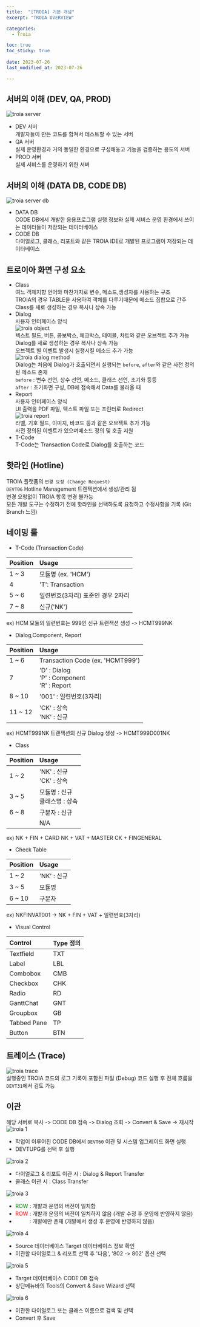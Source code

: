 ```yaml
---
title:  "[TROIA] 기본 개념" 
excerpt: "TROIA OVERVIEW"

categories:
  - Troia

toc: true
toc_sticky: true
 
date: 2023-07-26
last_modified_at: 2023-07-26

---
```

## 서버의 이해 (DEV, QA, PROD)
![troia server](/assets/images/file/troia/troia1.png)
- DEV 서버  
개발자들이 만든 코드를 합쳐서 테스트할 수 있는 서버
- QA 서버  
실제 운영환경과 거의 동일한 환경으로 구성해놓고 기능을 검증하는 용도의 서버
- PROD 서버  
실제 서비스를 운영하기 위한 서버

## 서버의 이해 (DATA DB, CODE DB)
![troia server db](/assets/images/file/troia/troia2.png)
- DATA DB  
CODE DB에서 개발한 응용프로그램 실행 정보와 실제 서비스 운영 환경에서 쓰이는 데이터들이 저장되는 데이터베이스
- CODE DB  
다이얼로그, 클래스, 리포트와 같은 TROIA IDE로 개발된 프로그램이 저장되는 데이터베이스

## 트로이아 화면 구성 요소
- Class  
여느 객체지향 언어와 마찬가지로 변수, 메소드,생성자를 사용하는 구조  
TROIA의 경우 TABLE을 사용하여 객체를 다루기때문에 메소드 집합으로 간주  
Class를 새로 생성하는 경우 복사나 상속 가능
- Dialog  
사용자 인터페이스 양식  
![troia object](/assets/images/file/troia/troia3.png)  
텍스트 필드, 버튼, 콤보박스, 체크박스, 테이블, 차트와 같은 오브젝트 추가 가능  
Dialog를 새로 생성하는 경우 복사나 상속 가능  
오브젝트 별 이벤트 발생시 실행시킬 메소드 추가 가능  
![troia dialog method](/assets/images/file/troia/troia4.png)  
Dialog는 처음에 Dialog가 호출되면서 실행되는 `before`, `after`와 같은 사전 정의된 메소드 존재  
`before` : 변수 선언, 상수 선언, 메소드, 클래스 선언, 초기화 등등  
`after` : 초기화면 구성, DB에 접속해서 Data를 불러올 때
- Report  
사용자 인터페이스 양식  
UI 출력을 PDF 파일, 텍스트 파일 또는 프린터로 Redirect  
![troia report](/assets/images/file/troia/troia5.png)  
라벨, 기호 필드, 이미지, 바코드 등과 같은 오브젝트 추가 가능  
사전 정의된 이벤트가 있으며메소드 정의 및 호출 지원  
- T-Code  
T-Code는 Transaction Code로 Dialog를 호출하는 코드  

## 핫라인 (Hotline)
TROIA 플랫폼의 `변경 요청 (Change Request)`  
`DEVT06` Hotline Management 트랜잭션에서 생성/관리 됨  
변경 요청없이 TROIA 항목 변경 불가능  
모든 개발 도구는 수정하기 전에 핫라인을 선택하도록 요청하고 수정사항을 기록 (Git Branch 느낌)

## 네이밍 룰
- T-Code (Transaction Code)  

| Position | Usage            |
|:---------|:-----------------|
| 1 ~ 3    | 모듈명 (ex. 'HCM')  |
| 4        | 'T': Transaction |
| 5 ~ 6    | 일련번호(3자리) 표준인 경우 2자리 |
| 7 ~ 8    | 신규('NK')         |
ex) HCM 모듈의 일련번호는 999인 신규 트랜잭션 생성 -> HCMT999NK  

- Dialog,Component, Report

| Position | Usage                                             |
|:---------|:--------------------------------------------------|
| 1 ~ 6    | Transaction Code (ex. 'HCMT999')                  |
| 7        | 'D' : Dialog<br/>'P' : Component<br/>'R' : Report |
| 8 ~ 10   | '001' : 일련번호(3자리)                                 |
| 11 ~ 12  | 'CK' : 상속<br/>'NK' : 신규                           |
ex) HCMT999NK 트랜잭션의 신규 Dialog 생성 -> HCMT999D001NK

- Class

| Position | Usage                   |
|:---------|:------------------------|
| 1 ~ 2    | 'NK' : 신규<br/>'CK' : 상속 |
| 3 ~ 5    | 모듈명 : 신규<br/>클래스명 : 상속  |
| 6 ~ 8    | 구분자 : 신규                |
|          | N/A                     |
ex) NK + FIN + CARD
    NK + VAT + MASTER
    CK + FINGENERAL

- Check Table  

| Position | Usage     |
|:---------|:----------|
| 1 ~ 2    | 'NK' : 신규 |
| 3 ~ 5    | 모듈명       |
| 6 ~ 10   | 구분자       |
ex) NKFINVAT001 -> NK + FIN + VAT + 일련번호(3자리)

- Visual Control

| Control     | Type 정의 |
|:------------|:--------|
| Textfield   | TXT     |
| Label       | LBL     |
| Combobox    | CMB     |
| Checkbox    | CHK     |
| Radio       | RD      |
| GanttChat   | GNT     |
| Groupbox    | GB      |
| Tabbed Pane | TP      |
| Button      | BTN     |

## 트레이스 (Trace)
![troia trace](/assets/images/file/troia/troia6.png)  
실행중인 TROIA 코드의 로그 기록이 포함된 파일 (Debug)
코드 실행 후 전체 흐름을 `DEVT31`에서 검토 가능

## 이관
해당 서버로 복사 -> CODE DB 접속 -> Dialog 조회 -> Convert & Save -> 재시작  
![troia 1](/assets/images/file/troia/troia7.png)  
- 작업이 이루어진 CODE DB에서 `DEVT60` 이관 및 시스템 업그레이드 화면 실행
- DEVTUPG를 선택 후 실행  

![troia 2](/assets/images/file/troia/troia8.png)  
- 다이얼로그 & 리포트 이관 시 : Dialog & Report Transfer
- 클래스 이관 시 : Class Transfer

![troia 3](/assets/images/file/troia/troia9.png)  
- <span style="color:green">ROW</span> : 개발과 운영의 버전이 일치함
- <span style="color:red">ROW</span> : 개발과 운영의 버전이 일치하지 않음 (개발 수정 후 운영에 반영하지 않음)
- <span style="color:white">ROW</span> : 개발에만 존재 (개발에서 생성 후 운영에 반영하지 않음)

![troia 4](/assets/images/file/troia/troia10.png)  
- Source 데이터베이스 Target 데이터베이스 정보 확인
- 이관할 다이얼로그 & 리포트 선택 후 '다음', '802 -> 802' 옵션 선택

![troia 5](/assets/images/file/troia/troia11.png)  
- Target 데이터베이스 CODE DB 접속
- 상단메뉴바의 Tools의 Convert & Save Wizard 선택  

![troia 6](/assets/images/file/troia/troia12.png)  
- 이관한 다이얼로그 또는 클래스 이름으로 검색 및 선택
- Convert 후 Save